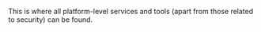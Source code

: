 This is where all platform-level services and tools (apart from those related to security) can be found.
